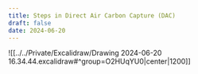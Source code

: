 ```yaml
---
title: Steps in Direct Air Carbon Capture (DAC)
draft: false
date: 2024-06-20
---
```


![[../../Private/Excalidraw/Drawing 2024-06-20 16.34.44.excalidraw#^group=O2HUqYU0|center|1200]]




